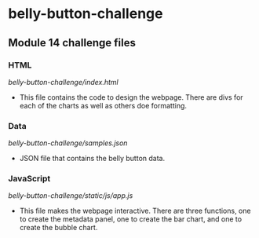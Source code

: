 # **belly-button-challenge**
## **Module 14 challenge files**
### HTML
_belly-button-challenge/index.html_
+ This file contains the code to design the webpage. There are divs for each of the charts as well as others doe formatting.

### Data
_belly-button-challenge/samples.json_
+ JSON file that contains the belly button data.

### JavaScript
_belly-button-challenge/static/js/app.js_
+ This file makes the webpage interactive. There are three functions, one to create the metadata panel, one to create the bar chart, and one to create the bubble chart.